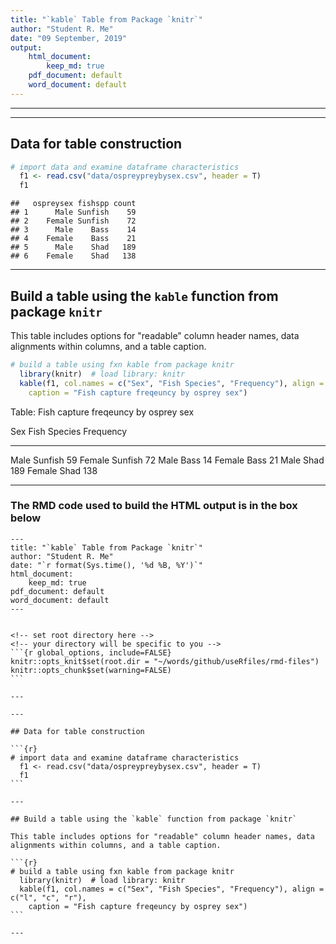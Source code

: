 ```yaml
---
title: "`kable` Table from Package `knitr`"
author: "Student R. Me"
date: "09 September, 2019"
output: 
    html_document:
        keep_md: true
    pdf_document: default
    word_document: default
---
```



<!-- set root directory here --> 
<!-- your directory will be specific to you -->


---

---

## Data for table construction


```r
# import data and examine dataframe characteristics
  f1 <- read.csv("data/ospreypreybysex.csv", header = T)
  f1
```

```
##   ospreysex fishspp count
## 1      Male Sunfish    59
## 2    Female Sunfish    72
## 3      Male    Bass    14
## 4    Female    Bass    21
## 5      Male    Shad   189
## 6    Female    Shad   138
```

---

## Build a table using the `kable` function from package `knitr`

This table includes options for "readable" column header names, data alignments within columns, and a table caption.


```r
# build a table using fxn kable from package knitr
  library(knitr)  # load library: knitr
  kable(f1, col.names = c("Sex", "Fish Species", "Frequency"), align = c("l", "c", "r"),
    caption = "Fish capture freqeuncy by osprey sex")
```



Table: Fish capture freqeuncy by osprey sex

Sex       Fish Species    Frequency
-------  --------------  ----------
Male        Sunfish              59
Female      Sunfish              72
Male          Bass               14
Female        Bass               21
Male          Shad              189
Female        Shad              138

---

### The RMD code used to build the HTML output is in the box below

    ---
    title: "`kable` Table from Package `knitr`"
    author: "Student R. Me"
    date: "`r format(Sys.time(), '%d %B, %Y')`"
    html_document:
        keep_md: true
    pdf_document: default
    word_document: default  
    ---
    
    
    <!-- set root directory here --> 
    <!-- your directory will be specific to you -->
    ```{r global_options, include=FALSE}
    knitr::opts_knit$set(root.dir = "~/words/github/useRfiles/rmd-files")
    knitr::opts_chunk$set(warning=FALSE)
    ```
    
    ---
    
    ---
    
    ## Data for table construction
    
    ```{r}
    # import data and examine dataframe characteristics
      f1 <- read.csv("data/ospreypreybysex.csv", header = T)
      f1
    ```
    
    ---
    
    ## Build a table using the `kable` function from package `knitr`
    
    This table includes options for "readable" column header names, data alignments within columns, and a table caption.
    
    ```{r}
    # build a table using fxn kable from package knitr
      library(knitr)  # load library: knitr
      kable(f1, col.names = c("Sex", "Fish Species", "Frequency"), align = c("l", "c", "r"),
        caption = "Fish capture freqeuncy by osprey sex")
    ```
    
    ---




